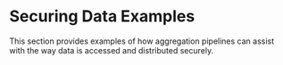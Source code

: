 # Securing Data Examples

This section provides examples of how aggregation pipelines can assist with the way data is accessed and distributed securely.

